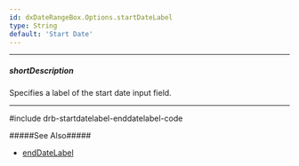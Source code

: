 ```yaml
---
id: dxDateRangeBox.Options.startDateLabel
type: String
default: 'Start Date'
---
```

---
##### shortDescription
Specifies a label of the start date input field. 

---

#include drb-startdatelabel-enddatelabel-code

#####See Also#####
- [endDateLabel]({basewidgetpath}/Configuration/#endDateLabel)
